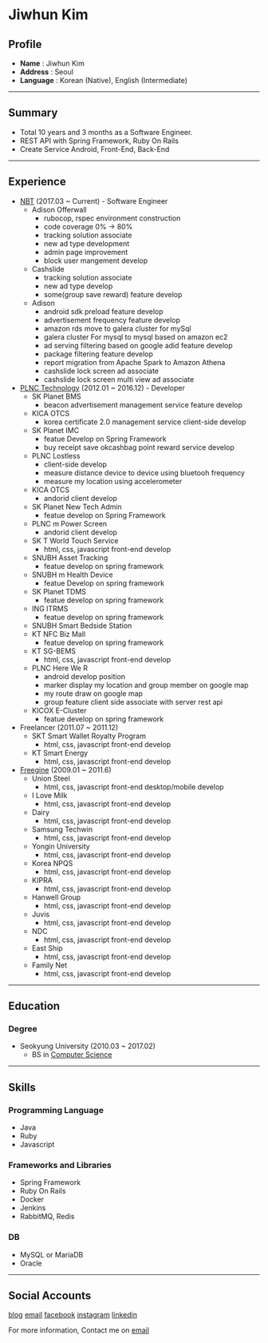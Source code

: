 # Jiwhun Kim

## Profile
* **Name** : Jiwhun Kim
* **Address** : Seoul
* **Language** : Korean (Native), English (Intermediate)

----

## Summary
- Total 10 years and 3 months as a Software Engineer.
- REST API with Spring Framework, Ruby On Rails
- Create Service Android, Front-End, Back-End

----

## Experience
- [NBT](http://www.nbt.com/) (2017.03 ~ Current) - Software Engineer
    - Adison Offerwall  
      - rubocop, rspec environment construction
      - code coverage 0% -> 80%  
      - tracking solution associate  
      - new ad type development  
      - admin page improvement
      - block user mangement develop   
    - Cashslide
      - tracking solution associate  
      - new ad type develop
      - some(group save reward) feature develop
    - Adison  
      - android sdk preload feature develop  
      - advertisement frequency feature develop
      - amazon rds move to galera cluster for mySql 
      - galera cluster For mysql to mysql based on amazon ec2
      - ad serving filtering based on google adid feature develop
      - package filtering feature develop
      - report migration from Apache Spark to Amazon Athena
      - cashslide lock screen ad associate
      - cashslide lock screen multi view ad associate 
- [PLNC Technology](http://www.plnc.co.kr/) (2012.01 ~ 2016.12) - Developer
    - SK Planet BMS
       - beacon advertisement management service feature develop 
    - KICA OTCS
       - korea certificate 2.0 management service client-side develop 
    - SK Planet IMC
       - featue Develop on Spring Framework
       - buy receipt save okcashbag point reward service develop
    - PLNC Lostless
        - client-side develop
        - measure distance device to device using bluetooh frequency
        - measure my location using accelerometer
    - KICA OTCS
        - andorid client develop
    - SK Planet New Tech Admin
        - featue develop on Spring Framework
    - PLNC m Power Screen
        - andorid client develop
    - SK T World Touch Service
        - html, css, javascript front-end develop
    - SNUBH Asset Tracking
        - featue develop on spring framework
    - SNUBH m Health Device
        - featue Develop on spring framework
    - SK Planet TDMS
        - featue develop on spring framework
    - ING ITRMS
        - featue develop on spring framework
    - SNUBH Smart Bedside Station
    - KT NFC Biz Mall
        - featue develop on spring framework
    - KT SG-BEMS
        - html, css, javascript front-end develop
    - PLNC Here We R
        - android develop position
        - marker display my location and group member on google map
        - my route draw on google map
        - group feature client side associate with server rest api
    - KICOX E-Cluster
        - featue develop on spring framework
- Freelancer (2011.07 ~ 2011.12)
    - SKT Smart Wallet Royalty Program
        - html, css, javascript front-end develop
    - KT Smart Energy
        - html, css, javascript front-end develop
- [Freegine](http://www.freegine.com/) (2009.01 ~ 2011.6)
    - Union Steel
        - html, css, javascript front-end desktop/mobile develop
    - I Love Milk
        - html, css, javascript front-end develop
    - Dairy
        - html, css, javascript front-end develop
    - Samsung Techwin
        - html, css, javascript front-end develop
    - Yongin University
        - html, css, javascript front-end develop
    - Korea NPQS
        - html, css, javascript front-end develop
    - KIPRA
        - html, css, javascript front-end develop
    - Hanwell Group
        - html, css, javascript front-end develop
    - Juvis
        - html, css, javascript front-end develop
    - NDC
        - html, css, javascript front-end develop
    - East Ship
        - html, css, javascript front-end develop
    - Family Net
        - html, css, javascript front-end develop
----

## Education
### Degree
- Seokyung University (2010.03 ~ 2017.02)
  - BS in <a href="https://cs.skuniv.ac.kr/" target="_blank">Computer Science</a>

----

## Skills

### Programming Language
- Java
- Ruby
- Javascript

### Frameworks and Libraries
- Spring Framework
- Ruby On Rails
- Docker
- Jenkins
- RabbitMQ, Redis

### DB
- MySQL or MariaDB
- Oracle

----

## Social Accounts

<a href="https://jiwhunkim.github.io" target="_blank">blog</a>
<a href="mailto:jiwhun.kim@outlook.com" target="_blank">email</a>
<a href="https://facebook.com/jiwhun.kim" target="_blank">facebook</a>
<a href="https://instagram.com/jiwhun.kim" target="_blank">instagram</a>
<a href="https://linkedin.com/in/jiwhunkim" target="_blank">linkedin</a>

For more information, Contact me on <a href="mailto:jiwhun.kim@outlook.com">email</a>